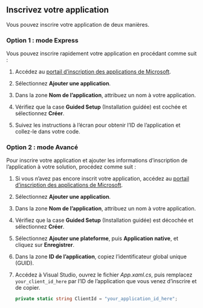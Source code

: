 
## <a name="register-your-application"></a>Inscrivez votre application
Vous pouvez inscrire votre application de deux manières.

### <a name="option-1-express-mode"></a>Option 1 : mode Express
Vous pouvez inscrire rapidement votre application en procédant comme suit :
1. Accédez au [portail d’inscription des applications de Microsoft](https://apps.dev.microsoft.com/portal/register-app?appType=mobileAndDesktopApp&appTech=windowsDesktop&step=configure).

2. Sélectionnez **Ajouter une application**.

3. Dans la zone **Nom de l’application**, attribuez un nom à votre application.

4. Vérifiez que la case **Guided Setup** (Installation guidée) est cochée et sélectionnez **Créer**.

5. Suivez les instructions à l’écran pour obtenir l’ID de l’application et collez-le dans votre code.

### <a name="option-2-advanced-mode"></a>Option 2 : mode Avancé
Pour inscrire votre application et ajouter les informations d’inscription de l’application à votre solution, procédez comme suit :
1. Si vous n’avez pas encore inscrit votre application, accédez au [portail d’inscription des applications de Microsoft](https://apps.dev.microsoft.com/portal/register-app).

2. Sélectionnez **Ajouter une application**.

3. Dans la zone **Nom de l’application**, attribuez un nom à votre application. 

4. Vérifiez que la case **Guided Setup** (Installation guidée) est décochée et sélectionnez **Créer**.

5. Sélectionnez **Ajouter une plateforme**, puis **Application native**, et cliquez sur **Enregistrer**.

6. Dans la zone **ID de l’application**, copiez l’identificateur global unique (GUID).

7. Accédez à Visual Studio, ouvrez le fichier *App.xaml.cs*, puis remplacez `your_client_id_here` par l’ID de l’application que vous venez d’inscrire et de copier.

    ```csharp
    private static string ClientId = "your_application_id_here";
    ```
